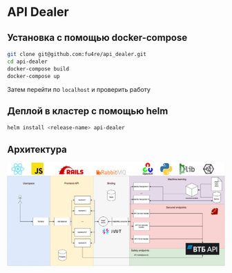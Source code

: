# API Dealer

## Установка с помощью docker-compose 

```sh
git clone git@github.com:fu4re/api_dealer.git
cd api-dealer
docker-compose build
docker-compose up
```
Затем перейти по `localhost` и проверить работу 

## Деплой в кластер с помощью helm
```sh
helm install <release-name> api-dealer
```

## Архитектура

![](./docs/api-dealer-architecture.png)
